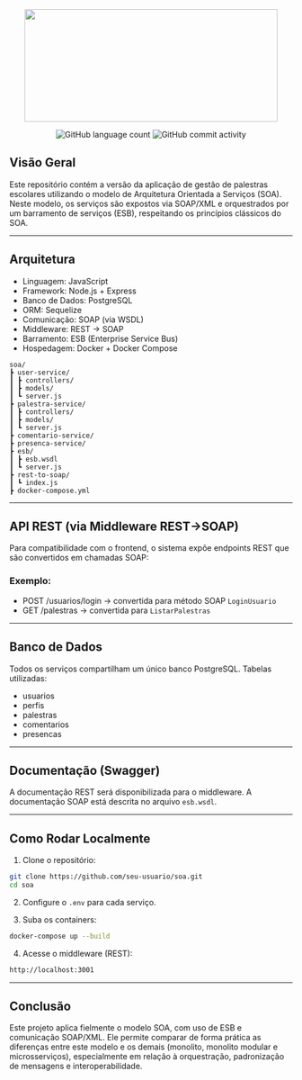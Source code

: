 
<div class="corpo" align="center"> 

<img src="./markdown/logo_md.png" width="450px" height="200px">

![GitHub language count](https://img.shields.io/github/languages/count/seu-usuario/soa?color=D46162)
![GitHub commit activity](https://img.shields.io/github/commit-activity/y/seu-usuario/soa?color=D46162)

</div>

## Visão Geral

Este repositório contém a versão da aplicação de gestão de palestras escolares utilizando o modelo de Arquitetura Orientada a Serviços (SOA). Neste modelo, os serviços são expostos via SOAP/XML e orquestrados por um barramento de serviços (ESB), respeitando os princípios clássicos do SOA.

---

## Arquitetura

- Linguagem: JavaScript
- Framework: Node.js + Express
- Banco de Dados: PostgreSQL
- ORM: Sequelize
- Comunicação: SOAP (via WSDL)
- Middleware: REST -> SOAP
- Barramento: ESB (Enterprise Service Bus)
- Hospedagem: Docker + Docker Compose

```
soa/
┣ user-service/
┃ ┣ controllers/
┃ ┣ models/
┃ ┗ server.js
┣ palestra-service/
┃ ┣ controllers/
┃ ┣ models/
┃ ┗ server.js
┣ comentario-service/
┣ presenca-service/
┣ esb/
┃ ┣ esb.wsdl
┃ ┗ server.js
┣ rest-to-soap/
┃ ┗ index.js
┣ docker-compose.yml
```

---

## API REST (via Middleware REST->SOAP)

Para compatibilidade com o frontend, o sistema expõe endpoints REST que são convertidos em chamadas SOAP:

### Exemplo:
- POST /usuarios/login -> convertida para método SOAP `LoginUsuario`
- GET /palestras -> convertida para `ListarPalestras`

---

## Banco de Dados

Todos os serviços compartilham um único banco PostgreSQL. Tabelas utilizadas:

- usuarios
- perfis
- palestras
- comentarios
- presencas

---

## Documentação (Swagger)

A documentação REST será disponibilizada para o middleware. A documentação SOAP está descrita no arquivo `esb.wsdl`.

---

## Como Rodar Localmente

1. Clone o repositório:
```bash
git clone https://github.com/seu-usuario/soa.git
cd soa
```

2. Configure o `.env` para cada serviço.

3. Suba os containers:
```bash
docker-compose up --build
```

4. Acesse o middleware (REST):
```bash
http://localhost:3001
```

---

## Conclusão

Este projeto aplica fielmente o modelo SOA, com uso de ESB e comunicação SOAP/XML. Ele permite comparar de forma prática as diferenças entre este modelo e os demais (monolito, monolito modular e microsserviços), especialmente em relação à orquestração, padronização de mensagens e interoperabilidade.